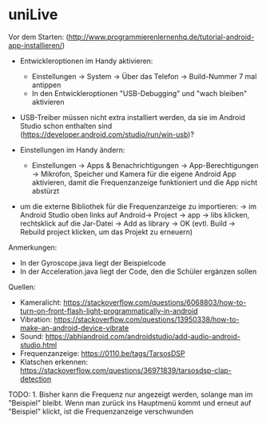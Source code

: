 # uniLive

Vor dem Starten: (http://www.programmierenlernenhq.de/tutorial-android-app-installieren/)
- Entwickleroptionen im Handy aktivieren:
    - Einstellungen -> System -> Über das Telefon -> Build-Nummer 7 mal antippen
    - In den Entwickleroptionen "USB-Debugging" und "wach bleiben" aktivieren
- USB-Treiber müssen nicht extra installiert werden, da sie im Android Studio schon enthalten sind (https://developer.android.com/studio/run/win-usb)?
- Einstellungen im Handy ändern:
    - Einstellungen -> Apps & Benachrichtigungen -> App-Berechtigungen -> Mikrofon, Speicher und Kamera für die eigene Android App aktivieren,
    damit die Frequenzanzeige funktioniert und die App nicht abstürzt

- um die externe Bibliothek für die Frequenzanzeige zu importieren:
    -> im Android Studio oben links auf Android-> Project -> app -> libs klicken, rechtsklick auf die Jar-Datei -> Add as library -> OK
    (evtl. Build -> Rebuild project klicken, um das Projekt zu erneuern)

Anmerkungen:
- In der Gyroscope.java liegt der Beispielcode
- In der Acceleration.java liegt der Code, den die Schüler ergänzen sollen


Quellen:
- Kameralicht: https://stackoverflow.com/questions/6068803/how-to-turn-on-front-flash-light-programmatically-in-android
- Vibration: https://stackoverflow.com/questions/13950338/how-to-make-an-android-device-vibrate
- Sound: https://abhiandroid.com/androidstudio/add-audio-android-studio.html
- Frequenzanzeige: https://0110.be/tags/TarsosDSP
- Klatschen erkennen: https://stackoverflow.com/questions/36971839/tarsosdsp-clap-detection

TODO: 1. Bisher kann die Frequenz nur angezeigt werden, solange man im "Beispiel" bleibt. Wenn man zurück ins Hauptmenü kommt und erneut auf "Beispiel" klickt, ist die Frequenzanzeige verschwunden
